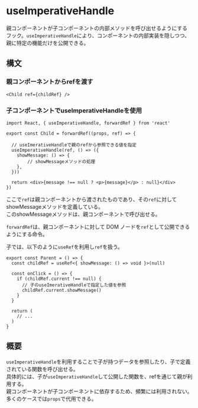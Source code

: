 # useImperativeHandle

親コンポーネントが子コンポーネントの内部メソッドを呼び出せるようにするフック。`useImperativeHandle`により、コンポーネントの内部実装を隠しつつ、親に特定の機能だけを公開できる。

## 構文

### 親コンポーネントからrefを渡す

```tsx
<Child ref={childRef} />
```

### 子コンポーネントでuseImperativeHandleを使用

```tsx
import React, { useImperativeHandle, forwardRef } from 'react'

export const Child = forwardRef((props, ref) => {

  // useImerativeHandleで親のrefから参照できる値を指定
  useImperativeHandle(ref, () => ({
    showMessage: () => {
        // showMessageメソッドの処理
    },
  }))

  return <div>{message !== null ? <p>{message}</p> : null}</div>
})
```

ここで`ref`は親コンポーネントから渡されたものであり、その`ref`に対してshowMessageメソッドを定義している。  
このshowMessageメソッドは、親コンポーネントで呼び出せる。  

`forwardRef`は、親コンポーネントに対して DOM ノードを`ref`として公開できるようにする命令。  

子では、以下のように`useRef`を利用し`ref`を扱う。

```tsx
export const Parent = () => {
  const childRef = useRef<{ showMessage: () => void }>(null)

  const onClick = () => {
    if (childRef.current !== null) {
      // 子のuseImerativeHandleで指定した値を参照
      childRef.current.showMessage()
    }
  }

  return (
    // ...
  )
}
```

## 概要

`useImperativeHandle`を利用することで子が持つデータを参照したり、子で定義されている関数を呼び出せる。  
具体的には、子が`useImperativeHandle`して公開した関数を、refを通じて親が利用する。  
親コンポーネントが子コンポーネントに依存するため、頻繁には利用されない。多くのケースでは`props`で代用できる。
